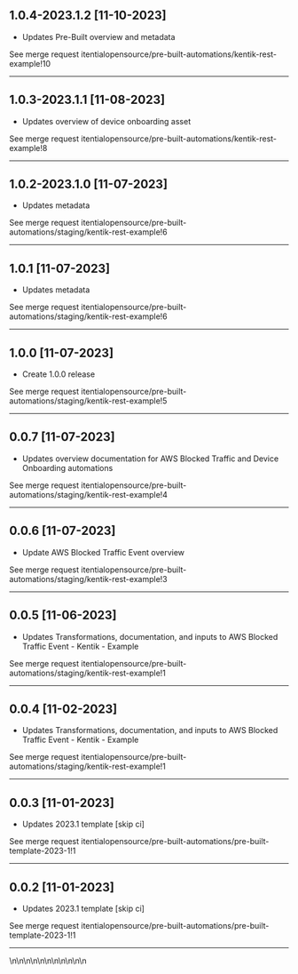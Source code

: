 
## 1.0.4-2023.1.2 [11-10-2023]

* Updates Pre-Built overview and metadata

See merge request itentialopensource/pre-built-automations/kentik-rest-example!10

---

## 1.0.3-2023.1.1 [11-08-2023]

* Updates overview of device onboarding asset

See merge request itentialopensource/pre-built-automations/kentik-rest-example!8

---

## 1.0.2-2023.1.0 [11-07-2023]

* Updates metadata

See merge request itentialopensource/pre-built-automations/staging/kentik-rest-example!6

---

## 1.0.1 [11-07-2023]

* Updates metadata

See merge request itentialopensource/pre-built-automations/staging/kentik-rest-example!6

---

## 1.0.0 [11-07-2023]

* Create 1.0.0 release

See merge request itentialopensource/pre-built-automations/staging/kentik-rest-example!5

---

## 0.0.7 [11-07-2023]

* Updates overview documentation for AWS Blocked Traffic and Device Onboarding automations

See merge request itentialopensource/pre-built-automations/staging/kentik-rest-example!4

---

## 0.0.6 [11-07-2023]

* Update AWS Blocked Traffic Event overview

See merge request itentialopensource/pre-built-automations/staging/kentik-rest-example!3

---

## 0.0.5 [11-06-2023]

* Updates Transformations, documentation, and inputs to AWS Blocked Traffic Event - Kentik - Example

See merge request itentialopensource/pre-built-automations/staging/kentik-rest-example!1

---

## 0.0.4 [11-02-2023]

* Updates Transformations, documentation, and inputs to AWS Blocked Traffic Event - Kentik - Example

See merge request itentialopensource/pre-built-automations/staging/kentik-rest-example!1

---

## 0.0.3 [11-01-2023]

* Updates 2023.1 template [skip ci]

See merge request itentialopensource/pre-built-automations/pre-built-template-2023-1!1

---

## 0.0.2 [11-01-2023]

* Updates 2023.1 template [skip ci]

See merge request itentialopensource/pre-built-automations/pre-built-template-2023-1!1

---
\n\n\n\n\n\n\n\n\n\n\n
